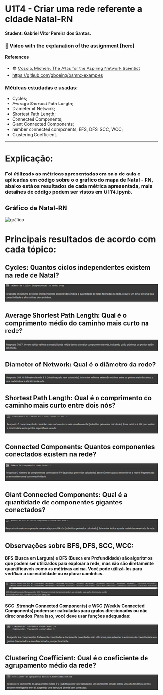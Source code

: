 # U1T4 - Criar uma rede referente a cidade Natal-RN

#### Student: Gabriel Vitor Pereira dos Santos.

### 🔗 Video with the explanation of the assignment [here]

#### References

- :books: [Coscia, Michele. The Atlas for the Aspiring Network Scientist](https://www.networkatlas.eu/)
- https://github.com/gboeing/osmnx-examples

### Métricas estudadas e usadas:
* Cycles; 
* Average Shortest Path Length; 
* Diameter of Network;
* Shortest Path Length; 
* Connected Components; 
* Giant Connected Components; 
* number connected components, BFS, DFS, SCC, WCC;
* Clustering Coefficient.
----------------
# Explicação: 
### Foi útilizado as métricas apresentadas em sala de aula e aplicadas em código sobre o o gráfico do mapa de Natal - RN, abaixo está os resultados de cada métrica apresentada, mais detalhes do código podem ser vistos em U1T4.ipynb.


## Gráfico de Natal-RN
![gráfico](images/gráfico.png)
# Principais resultados de acordo com cada tópico:
## Cycles: Quantos ciclos independentes existem na rede de Natal?
![cycles](images/Cycles.png)
## Average Shortest Path Length: Qual é o comprimento médio do caminho mais curto na rede?
![AVG](images/AVG.png)
## Diameter of Network: Qual é o diâmetro da rede?
![Diameter](images/Diameter.png)
## Shortest Path Length: Qual é o comprimento do caminho mais curto entre dois nós?
![Shortest Path Length](images/ShortestPathLength.png)
## Connected Components: Quantos componentes conectados existem na rede?
![Connected Components](images/ConnectedComponents.png)
## Giant Connected Components: Qual é a quantidade de componentes gigantes conectados?
![Giant Connected Components](images/GiantConnectedComponents.png)
## Observações sobre BFS, DFS, SCC, WCC: 
#### BFS (Busca em Largura) e DFS (Busca em Profundidade) são algoritmos que podem ser utilizados para explorar a rede, mas não são diretamente quantificáveis como as métricas acima. Você pode utilizá-los para verificar a conectividade ou explorar caminhos.
![BFSeDFS](images/BFSeDFS.png)
#### SCC (Strongly Connected Components) e WCC (Weakly Connected Components) podem ser calculadas para grafos direcionados ou não direcionados. Para isso, você deve usar funções adequadas:
![SCC](images/SCC.png)
## Clustering Coefficient: Qual é o coeficiente de agrupamento médio da rede?
![ClusteringCoefficient](images/ClusteringCoefficient.png)

